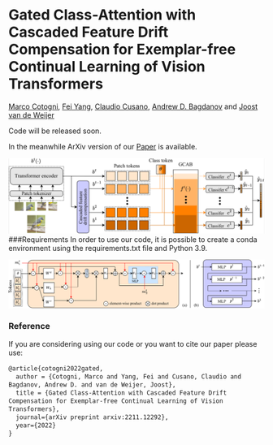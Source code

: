 # Gated Class-Attention with Cascaded Feature Drift Compensation for Exemplar-free Continual Learning of Vision Transformers
[Marco Cotogni](https://scholar.google.com/citations?user=8PUz5lAAAAAJ&hl=it), [Fei Yang](https://scholar.google.com/citations?hl=it&user=S1gksNwAAAAJ), [Claudio Cusano](https://scholar.google.com/citations?hl=it&user=lhZpU_8AAAAJ), [Andrew D. Bagdanov](https://scholar.google.com/citations?hl=it&user=_Fk4YUcAAAAJ) and [Joost van de Weijer](https://scholar.google.com/citations?hl=it&user=Gsw2iUEAAAAJ)

Code will be released soon. 

In the meanwhile ArXiv version of our [Paper](https://arxiv.org/pdf/2211.12292.pdf) is available.

![Architecture](figs/Architecture.png)
###Requirements
In order to use our code, it is possible to create a conda environment using the requirements.txt file and Python 3.9.

![GCAB](figs/GCAB.png)
### Reference
If you are considering using our code or you want to cite our paper please use:

```
@article{cotogni2022gated,
  author = {Cotogni, Marco and Yang, Fei and Cusano, Claudio and Bagdanov, Andrew D. and van de Weijer, Joost},
  title = {Gated Class-Attention with Cascaded Feature Drift Compensation for Exemplar-free Continual Learning of Vision Transformers}, 
  journal={arXiv preprint arxiv:2211.12292},
  year={2022}
}

```

